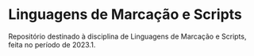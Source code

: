 # Linguagens de Marcação e Scripts
Repositório destinado à disciplina de Linguagens de Marcação e Scripts, feita no período de 2023.1.